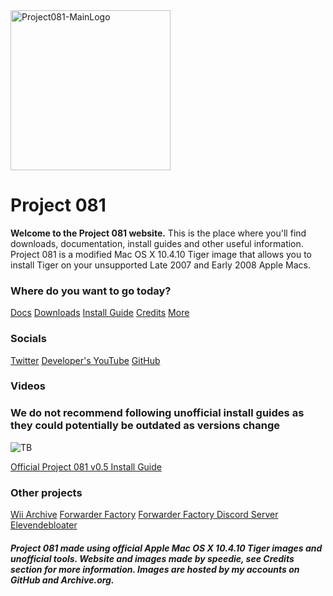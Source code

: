 <img width="256" alt="Project081-MainLogo" src="https://user-images.githubusercontent.com/71722170/143572664-dd5c2017-4ed7-4612-880d-783ab828aa28.png">

# Project 081


**Welcome to the Project 081 website.** This is the place where you'll find downloads, documentation, install guides and other useful information.
Project 081 is a modified Mac OS X 10.4.10 Tiger image that allows you to install Tiger on your unsupported Late 2007 and Early 2008 Apple Macs.

### **Where do you want to go today?**

[Docs](https://p081.github.io/wiki "Docs") [Downloads](https://p081.github.io/downloads "Downloads") [Install Guide](https://p081.github.io/installguide "InstallGuide") [Credits](https://p081.github.io/credits "Credits") [More](https://p081.github.io/more "More")

### **Socials**

[Twitter](https://twitter.com/@project081 "Twitter") [Developer's YouTube](https://youtube.com/speedie "DevYT") [GitHub](https://github.com/p081 "GitHub")

### Videos

### **We do not recommend following unofficial install guides as they could potentially be outdated as versions change**
![TB](https://user-images.githubusercontent.com/71722170/143601345-761ddf55-66c9-48b7-bd36-c4828cbbae7a.jpeg)

[Official Project 081 v0.5 Install Guide](https://www.youtube.com/watch?v=ch_eIXkctLg "Official Project 081 v0.5 Install Guide")

### Other projects

[Wii Archive](https://github.com/ForwarderFactory/wii "Wii") [Forwarder Factory](https://youtube.com/ForwarderFactory "FFYT") [Forwarder Factory Discord Server](https://ffdiscord.github.io "FFDiscord") [Elevendebloater](https://github.com/speediegamer/Elevendebloater "Debloater")



##### Project 081 made using official Apple Mac OS X 10.4.10 Tiger images and unofficial tools. Website and images made by speedie, see Credits section for more information. Images are hosted by my accounts on GitHub and Archive.org.
